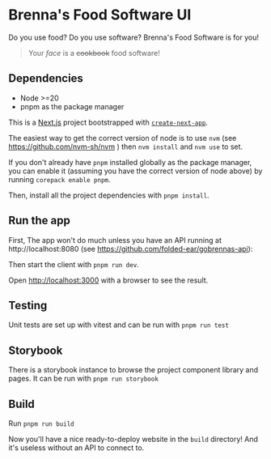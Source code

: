 # Brenna's Food Software UI

Do you use food? Do you use software? Brenna's Food Software is for you!

> Your _face_ is a ~~cookbook~~ food software!

## Dependencies

- Node >=20
- pnpm as the package manager

This is a [Next.js](https://nextjs.org) project bootstrapped with [`create-next-app`](https://nextjs.org/docs/app/api-reference/cli/create-next-app).

The easiest way to get the correct version of node is to use `nvm` (see https://github.com/nvm-sh/nvm ) then `nvm install` and `nvm use` to set.

If you don't already have `pnpm` installed globally as the package manager, you can enable it (assuming you have the correct version of node above) by running `corepack enable pnpm`.

Then, install all the project dependencies with `pnpm install`.

## Run the app

First, The app won't do much unless you have an API running at http://localhost:8080 (see https://github.com/folded-ear/gobrennas-api):

Then start the client with `pnpm run dev`.

Open [http://localhost:3000](http://localhost:3000) with a browser to see the result.

## Testing

Unit tests are set up with vitest and can be run with `pnpm run test`

## Storybook

There is a storybook instance to browse the project component library and pages. It can be run with `pnpm run storybook`

## Build

Run `pnpm run build`

Now you'll have a nice ready-to-deploy website in the `build` directory! And
it's useless without an API to connect to.
